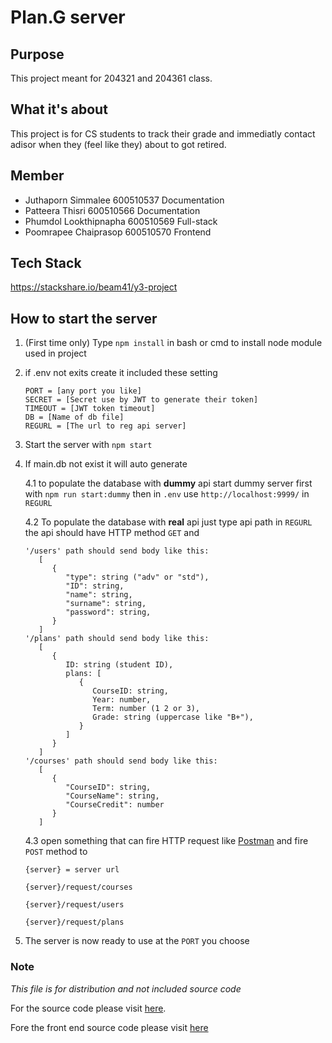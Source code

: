 # Plan.G server

## Purpose

This project meant for 204321 and 204361 class.

## What it's about

This project is for CS students to track their grade and immediatly contact adisor when they (feel like they) about to got retired.

## Member

- Juthaporn Simmalee 600510537 Documentation
- Patteera Thisri 600510566 Documentation
- Phumdol Lookthipnapha 600510569 Full-stack
- Poomrapee Chaiprasop 600510570 Frontend

## Tech Stack

<https://stackshare.io/beam41/y3-project>

## How to start the server

1. (First time only) Type `npm install` in bash or cmd to install node module used in project

2. if .env not exits create it included these setting

   ```
   PORT = [any port you like]
   SECRET = [Secret use by JWT to generate their token]
   TIMEOUT = [JWT token timeout]
   DB = [Name of db file]
   REGURL = [The url to reg api server]
   ```

3. Start the server with `npm start`

4. If main.db not exist it will auto generate

   4.1 to populate the database with **dummy** api start dummy server first with `npm run start:dummy` then in `.env` use `http://localhost:9999/` in `REGURL`

   4.2 To populate the database with **real** api just type api path in `REGURL` the api should have HTTP method `GET` and

   ```
   '/users' path should send body like this:
      [
         {
            "type": string ("adv" or "std"),
            "ID": string,
            "name": string,
            "surname": string,
            "password": string,
         }
      ]
   '/plans' path should send body like this:
      [
         {
            ID: string (student ID),
            plans: [
               {
                  CourseID: string,
                  Year: number,
                  Term: number (1 2 or 3),
                  Grade: string (uppercase like "B+"),
               }
            ]
         }
      ]
   '/courses' path should send body like this:
      [
         {
            "CourseID": string,
            "CourseName": string,
            "CourseCredit": number
         }
      ]
   ```

   4.3 open something that can fire HTTP request like [Postman](https://www.getpostman.com/) and fire `POST` method to

   ```
   {server} = server url

   {server}/request/courses

   {server}/request/users

   {server}/request/plans
   ```

5. The server is now ready to use at the `PORT` you choose

### Note

_This file is for distribution and not included source code_

For the source code please visit [here](https://github.com/beam41/204321-204361-Project-Server).

Fore the front end source code please visit [here](https://github.com/khunpoom/204321-204361-Project-Client)

